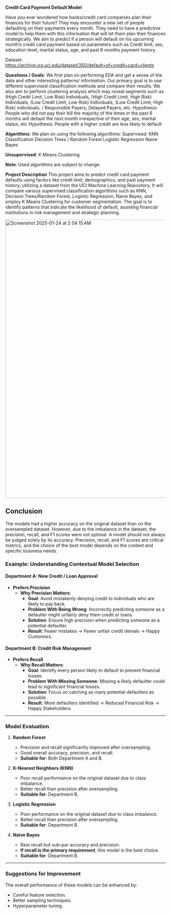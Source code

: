 **Credit Card Payment Default Model**

Have you ever wondered how banks/credit card companies plan their finances for their future? They may encounter a new set of people defaulting on their payments every month. They need to have a predictive model to help them with this information that will let them plan their finances strategically. We aim to predict if a person will default on his upcoming month’s credit card payment based on parameters such as Credit limit, sex, education level, marital status, age, and past 6 months payment history.

Dataset: https://archive.ics.uci.edu/dataset/350/default+of+credit+card+clients

**Questions / Goals**: We first plan on performing EDA and get a sense of the data and other interesting patterns/ information. Our primary goal is to use different supervised classification methods and compare their results. We also aim to perform clustering analysis which may reveal segments such as (High Credit Limit, Low Risk) Individuals, (High Credit Limit, High Risk) Individuals, (Low Credit Limit, Low Risk) Individuals, (Low Credit Limit, High Risk) individuals, / Responsible Payers, Delayed Payers, etc. Hypothesis: People who did not pay their bill the majority of the times in the past 6 months will default the next month irrespective of their age, sex, marital status, etc Hypothesis: People with a higher credit are less likely to default

**Algorithms**: We plan on using the following algorithms: Supervised: KNN Classification Decision Trees / Random Forest Logistic Regression Naive Bayes

**Unsupervised**: K Means Clustering

**Note**: Used algorithms are subject to change.

**Project Description**
This project aims to predict credit card payment defaults using factors like credit limit, demographics, and past payment history, utilizing a dataset from the UCI Machine Learning Repository. It will compare various supervised classification algorithms such as KNN, Decision Trees/Random Forest, Logistic Regression, Naive Bayes, and employ K Means Clustering for customer segmentation. The goal is to identify patterns that indicate the likelihood of default, assisting financial institutions in risk management and strategic planning.

<img width="871" alt="Screenshot 2025-01-24 at 2 04 15 AM" src="https://github.com/user-attachments/assets/a4234333-75aa-44ea-89c7-085d34db9f37" />

## Conclusion

The models had a higher accuracy on the original dataset than on the oversampled dataset. However, due to the imbalance in the dataset, the precision, recall, and F1 scores were not optimal. A model should not always be judged solely by its accuracy. Precision, recall, and F1 scores are critical metrics, and the choice of the best model depends on the context and specific business needs.

### Example: Understanding Contextual Model Selection

#### Department A: New Credit / Loan Approval
- **Prefers Precision**
  - **Why Precision Matters**:
    - **Goal**: Avoid mistakenly denying credit to individuals who are likely to pay back.
    - **Problem With Being Wrong**: Incorrectly predicting someone as a defaulter might unfairly deny them credit or loans.
    - **Solution**: Ensure high precision when predicting someone as a potential defaulter.
    - **Result**: Fewer mistakes → Fewer unfair credit denials → Happy Customers.

#### Department B: Credit Risk Management
- **Prefers Recall**
  - **Why Recall Matters**:
    - **Goal**: Identify every person likely to default to prevent financial losses.
    - **Problem With Missing Someone**: Missing a likely defaulter could lead to significant financial losses.
    - **Solution**: Focus on catching as many potential defaulters as possible.
    - **Result**: More defaulters identified → Reduced Financial Risk → Happy Stakeholders.

---

### Model Evaluation

1. **Random Forest**
   - Precision and recall significantly improved after oversampling.
   - Good overall accuracy, precision, and recall.
   - **Suitable for**: Both Department A and B.

2. **K-Nearest Neighbors (KNN)**
   - Poor recall performance on the original dataset due to class imbalance.
   - Better recall than precision after oversampling.
   - **Suitable for**: Department B.

3. **Logistic Regression**
   - Poor performance on the original dataset due to class imbalance.
   - Better recall than precision after oversampling.
   - **Suitable for**: Department B.

4. **Naive Bayes**
   - Best recall but sub-par accuracy and precision.
   - **If recall is the primary requirement**, this model is the best choice.
   - **Suitable for**: Department B.

---

### Suggestions for Improvement
The overall performance of these models can be enhanced by:
- Careful feature selection.
- Better sampling techniques.
- Hyperparameter tuning.
